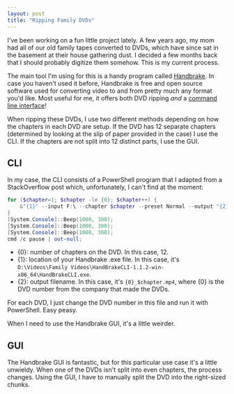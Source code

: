 ```yaml
---
layout: post
title: "Ripping Family DVDs"
---
```


I've been working on a fun little project lately. A few years ago, my mom had all of our old family tapes converted to DVDs, which have since sat in the basement at their house gathering dust. I decided a few months back that I should probably digitize them somehow. This is my current process.

The main tool I'm using for this is a handy program called [Handbrake](https://handbrake.fr/). In case you haven't used it before, Handbrake is free and open source software used for converting video to and from pretty much any format you'd like. Most useful for me, it offers both DVD ripping *and* a [command line interface](https://handbrake.fr/docs/en/latest/cli/command-line-reference.html)!

When ripping these DVDs, I use two different methods depending on how the chapters in each DVD are setup. If the DVD has 12 separate chapters (determined by looking at the slip of paper provided in the case) I use the CLI. If the chapters are not split into 12 distinct parts, I use the GUI.

## CLI

In my case, the CLI consists of a PowerShell program that I adapted from a StackOverflow post which, unfortunately, I can't find at the moment:

```powershell
for ($chapter=1; $chapter -le {0}; $chapter++) {
    &"{1}" --input F:\ --chapter $chapter --preset Normal --output "{2}"
}
[System.Console]::Beep(1000, 300);
[System.Console]::Beep(1000, 300);
[System.Console]::Beep(1000, 300);
cmd /c pause | out-null;
```

- {0}: number of chapters on the DVD. In this case, 12.
- {1}: location of your Handbrake .exe file. In this case, it's ```D:\Videos\Family Videos\HandBrakeCLI-1.1.2-win-x86_64\HandBrakeCLI.exe```.
- {2}: output filename. In this case, it's ```{0}_$chapter.mp4```, where {0} is the DVD number from the company that made the DVDs.

For each DVD, I just change the DVD number in this file and run it with PowerShell. Easy peasy.

When I need to use the Handbrake GUI, it's a little weirder.

## GUI

The Handbrake GUI is fantastic, but for this particular use case it's a little unwieldy. When one of the DVDs isn't split into even chapters, the process changes. Using the GUI, I have to manually split the DVD into the right-sized chunks.